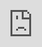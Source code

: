 # Integração Iframe – Galaxies Survey

Este guia mostra como embutir o formulário da Galaxies no seu site usando um `<iframe>` responsivo, seguro e otimizado.

---

## 🔗 URL do Formulário

Use o link da pesquisa fornecido:

**https://app.galaxies.gg/survey/6812a81a0ebb69d258dceaed**

---

## ✅ Implementação Iframe Survey

### Copie o HTML básico

Cole este código onde deseja que o formulário apareça:

html
<iframe
  src="https://app.galaxies.gg/survey/6812a81a0ebb69d258dceaed"
  title="Formulário Galaxies"
  allowfullscreen
  loading="lazy"
  sandbox="allow-scripts allow-same-origin allow-forms"
  style="position: absolute; top: 0; left: 0; width: 100%; height: 100%; border: 0;"
>
</iframe>
